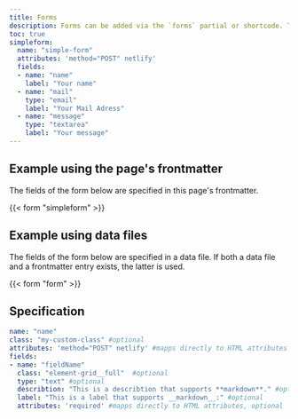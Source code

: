 ```yaml
---
title: Forms
description: Forms can be added via the `forms` partial or shortcode. The form's fields are specified as data, either in a page's frontmatter or in a data file.
toc: true
simpleform:
  name: "simple-form"
  attributes: 'method="POST" netlify'
  fields:
  - name: "name"
    label: "Your name"
  - name: "mail"
    type: "email"
    label: "Your Mail Adress"
  - name: "message"
    type: "textarea"
    label: "Your message"
---
```


## Example using the page's frontmatter

The fields of the form below are specified in this page's frontmatter.

{{< form "simpleform" >}}

## Example using data files

The fields of the form below are specified in a data file. If both a data file and a frontmatter entry exists, the latter is used.

{{< form "form" >}}

## Specification

```YAML
name: "name"
class: "my-custom-class" #optional
attributes: 'method="POST" netlify' #mapps directly to HTML attributes
fields:
- name: "fieldName"
  class: "element-grid__full"  #optional
  type: "text" #optional
  describtion: "This is a describtion that supports **markdown**." #optional
  label: "This is a label that supports __markdown__:" #optional
  attributes: 'required' #mapps directly to HTML attributes, optional
```